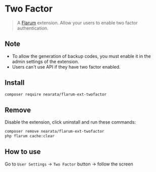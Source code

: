# Two Factor

> A [Flarum](http://flarum.org) extension. Allow your users to enable two factor authentication.

## Note

- To allow the generation of backup codes, you must enable it in the admin settings of the extension.
- Users can't use API if they have two factor enabled.

## Install

```sh
composer require nearata/flarum-ext-twofactor
```

## Remove

Disable the extension, click uninstall and run these commands:

```sh
composer remove nearata/flarum-ext-twofactor
php flarum cache:clear
```

## How to use

Go to `User Settings` -> `Two Factor` button -> follow the screen
